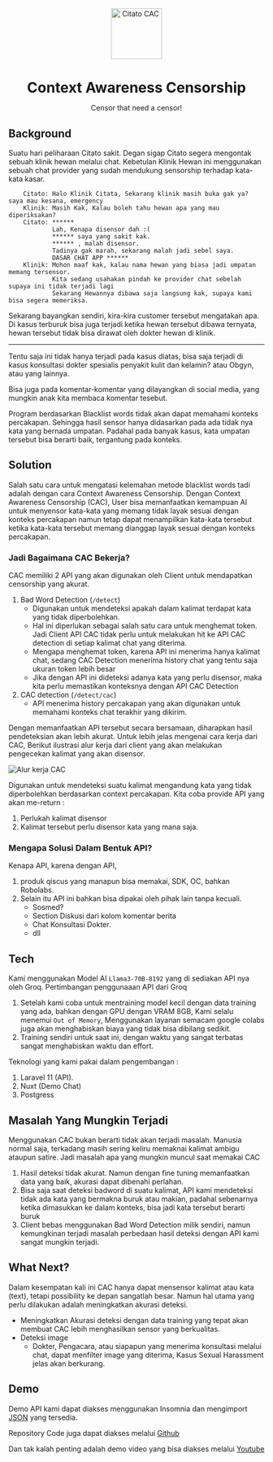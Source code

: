 <br>
<br>
<p align="center">
<img src="https://res.cloudinary.com/isuk/image/upload/v1719131563/public-assets/ov0ew2dwgjmlwmnffim9.png" width="100" height="100" alt="Citato CAC"/>
</p>

<div>
    <h1 align="center" style="border:0; margin-bottom:0" >Context Awareness Censorship</h1>
    <p align="center">Censor that need a censor!</p>
</div>

## Background
Suatu hari peliharaan Citato sakit. Degan sigap Citato segera mengontak sebuah klinik hewan melalui chat. Kebetulan Klinik Hewan ini menggunakan sebuah chat provider yang sudah mendukung sensorship terhadap kata-kata kasar.

```
    Citato: Halo Klinik Citata, Sekarang klinik masih buka gak ya? saya mau kesana, emergency
    Klinik: Masih Kak, Kalau boleh tahu hewan apa yang mau diperiksakan?
    Citato: ******
            Lah, Kenapa disensor dah :(
            ****** saya yang sakit kak.
            ****** , malah disensor.
            Tadinya gak marah, sekarang malah jadi sebel saya.
            DASAR CHAT APP ******
    Klinik: Mohon maaf kak, kalau nama hewan yang biasa jadi umpatan memang tersensor. 
            Kita sedang usahakan pindah ke provider chat sebelah supaya ini tidak terjadi lagi
            Sekarang Hewannya dibawa saja langsung kak, supaya kami bisa segera memeriksa.
```
Sekarang bayangkan sendiri, kira-kira customer tersebut mengatakan apa. Di kasus terburuk bisa juga terjadi ketika hewan tersebut dibawa ternyata, hewan tersebut tidak bisa dirawat oleh dokter hewan di klinik. 

--------------------

Tentu saja ini tidak hanya terjadi pada kasus diatas, bisa saja terjadi di kasus konsultasi dokter spesialis penyakit kulit dan kelamin? atau Obgyn, atau yang lainnya. 

Bisa juga pada komentar-komentar yang dilayangkan di social media, yang mungkin anak kita membaca komentar tesebut.

Program berdasarkan Blacklist words tidak akan dapat memahami konteks percakapan. Sehingga hasil sensor hanya didasarkan pada ada tidak nya kata yang bernada umpatan. Padahal pada banyak kasus, kata umpatan tersebut bisa berarti baik, tergantung pada konteks. 

## Solution
Salah satu cara untuk mengatasi kelemahan metode blacklist words tadi adalah dengan cara Context Awareness Censorship. Dengan Context Awareness Censorship (CAC), User bisa memanfaatkan kemampuan AI untuk menyensor kata-kata yang memang tidak layak sesuai dengan konteks percakapan namun tetap dapat menampilkan kata-kata tersebut ketika kata-kata tersebut memang dianggap layak sesuai dengan konteks percakapan.

### Jadi Bagaimana CAC Bekerja? 

CAC memiliki 2 API yang akan digunakan oleh Client untuk mendapatkan censorship yang akurat.
1. Bad Word Detection (`/detect`)
    - Digunakan untuk mendeteksi apakah dalam kalimat terdapat kata yang tidak diperbolehkan.
    - Hal ini diperlukan sebagai salah satu cara untuk menghemat token. Jadi Client API CAC tidak perlu untuk melakukan hit ke API CAC detection di setiap kalimat chat yang diterima.
    - Mengapa menghemat token, karena API ini menerima hanya kalimat chat, sedang CAC Detection menerima history chat yang tentu saja ukuran token lebih besar
    - Jika dengan API ini dideteksi adanya kata yang perlu disensor, maka kita perlu memastikan konteksnya dengan API CAC Detection
2. CAC detection (`/detect/cac`)
    - API menerima history percakapan yang akan digunakan untuk memahami konteks chat terakhir yang dikirim.

Dengan memanfaatkan API tersebut secara bersamaan, diharapkan hasil pendeteksian akan lebih akurat. Untuk lebih jelas mengenai cara kerja dari CAC, Berikut ilustrasi alur kerja dari client yang akan melakukan pengecekan kalimat yang akan disensor.

![Alur kerja CAC](https://res.cloudinary.com/isuk/image/upload/v1719128645/public-assets/sixygwis2slswlmhwoeh.png "Alur Kerja CAC")


Digunakan untuk mendeteksi suatu kalimat mengandung kata yang tidak diperbolehkan berdasarkan context percakapan.
Kita coba provide API yang akan me-return :
1. Perlukah kalimat disensor
2. Kalimat tersebut perlu disensor kata yang mana saja.


### Mengapa Solusi Dalam Bentuk API? 
Kenapa API, karena dengan API, 
1. produk qiscus yang manapun bisa memakai, SDK, OC, bahkan Robolabs. 
2. Selain itu API ini bahkan bisa dipakai oleh pihak lain tanpa kecuali. 
    - Sosmed? 
    - Section Diskusi dari kolom komentar berita
    - Chat Konsultasi Dokter.
    - dll


## Tech
Kami menggunakan Model AI `Llama3-70B-8192` yang di sediakan API nya oleh Groq. Pertimbangan penggunaaan API dari Groq
1. Setelah kami coba untuk mentraining model kecil dengan data training yang ada, bahkan dengan GPU dengan VRAM 8GB, Kami selalu menemui `Out of Memory`, Menggunakan layanan semacam google colabs juga akan menghabiskan biaya yang tidak bisa dibilang sedikit. 
2. Training sendiri untuk saat ini, dengan waktu yang sangat terbatas sangat menghabiskan waktu dan effort. 

Teknologi yang kami pakai dalam pengembangan :
1. Laravel 11 (API). 
2. Nuxt (Demo Chat)
3. Postgress

## Masalah Yang Mungkin Terjadi
Menggunakan CAC bukan berarti tidak akan terjadi masalah. Manusia normal saja, terkadang masih sering keliru memaknai kalimat ambigu ataupun satire. Jadi masalah apa yang mungkin muncul saat memakai CAC
1. Hasil deteksi tidak akurat. Namun dengan fine tuning memanfaatkan data yang baik, akurasi dapat dibenahi perlahan.
2. Bisa saja saat deteksi badword di suatu kalimat, API kami mendeteksi tidak ada kata yang bermakna buruk atau makian, padahal sebenarnya ketika dimasukkan ke dalam konteks, bisa jadi kata tersebut berarti buruk
3. Client bebas menggunakan Bad Word Detection milik sendiri, namun kemungkinan terjadi masalah perbedaan hasil deteksi dengan API kami sangat mungkin terjadi.


## What Next?
Dalam kesempatan kali ini CAC hanya dapat mensensor kalimat atau kata (text), tetapi possibility ke depan sangatlah besar. Namun hal utama yang perlu dilakukan adalah meningkatkan akurasi deteksi.
- Meningkatkan Akurasi deteksi dengan data training yang tepat akan membuat CAC lebih menghasilkan sensor yang berkualitas.
- Deteksi image
    - Dokter, Pengacara, atau siapapun yang menerima konsultasi melalui chat, dapat menfilter image yang diterima, Kasus Sexual Harassment jelas akan berkurang.


## Demo
Demo API kami dapat diakses menggunakan Insomnia dan mengimport [JSON](https://res.cloudinary.com/isuk/raw/upload/v1725875067/citato_o8yech.json) yang tersedia.

Repository Code juga dapat diakses melalui [Github](https://github.com/sunupf/citato)

Dan tak kalah penting adalah demo video yang bisa diakses melalui [Youtube](https://youtu.be/Sj_2t7yWDKw)
